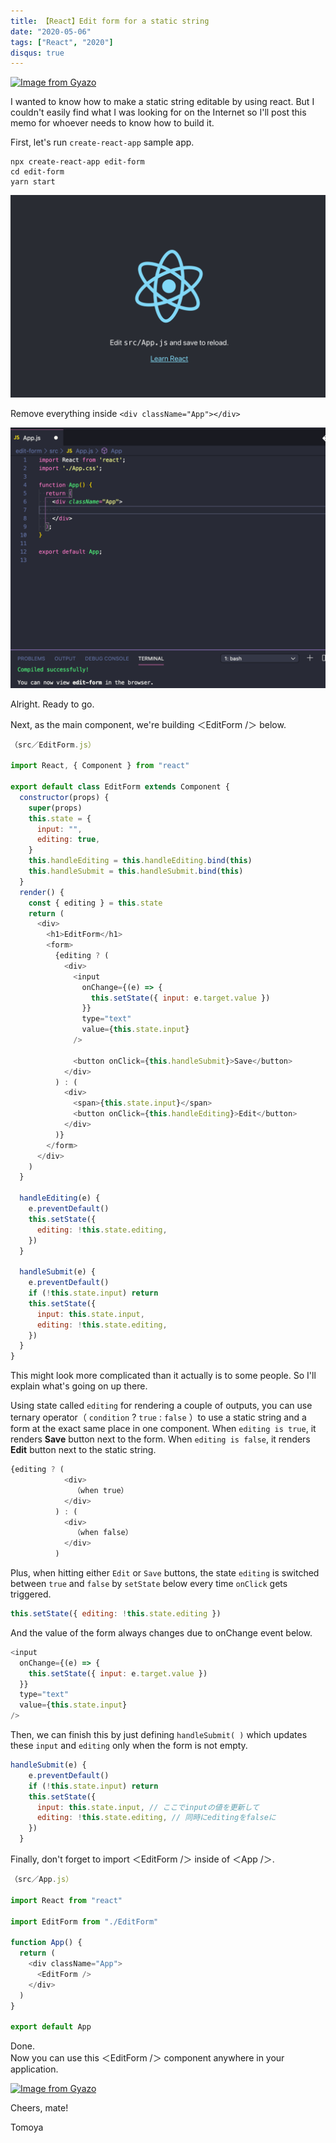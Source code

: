 ```yaml
---
title: 【React】Edit form for a static string
date: "2020-05-06"
tags: ["React", "2020"]
disqus: true
---
```



[![Image from Gyazo](https://i.gyazo.com/816e29f7ab89c608d09e3ddfd0883baf.gif)](https://gyazo.com/816e29f7ab89c608d09e3ddfd0883baf)

I wanted to know how to make a static string editable by using react. But I couldn't easily find what I was looking for on the Internet so I'll post this memo for whoever needs to know how to build it.

First, let's run `create-react-app` sample app.

```shell
npx create-react-app edit-form
cd edit-form
yarn start
```

![create-react-app-top-page](./create-react-app.jpg)

Remove everything inside `<div className="App"></div>`

![empty-app-js](./edit-pic1.png)

Alright. Ready to go.

Next, as the main component, we're building ＜EditForm /＞ below.


```js
（src／EditForm.js）

import React, { Component } from "react"

export default class EditForm extends Component {
  constructor(props) {
    super(props)
    this.state = {
      input: "",
      editing: true,
    }
    this.handleEditing = this.handleEditing.bind(this)
    this.handleSubmit = this.handleSubmit.bind(this)
  }
  render() {
    const { editing } = this.state
    return (
      <div>
        <h1>EditForm</h1>
        <form>
          {editing ? (
            <div>
              <input
                onChange={(e) => {
                  this.setState({ input: e.target.value })
                }}
                type="text"
                value={this.state.input}
              />

              <button onClick={this.handleSubmit}>Save</button>
            </div>
          ) : (
            <div>
              <span>{this.state.input}</span>
              <button onClick={this.handleEditing}>Edit</button>
            </div>
          )}
        </form>
      </div>
    )
  }

  handleEditing(e) {
    e.preventDefault()
    this.setState({
      editing: !this.state.editing,
    })
  }

  handleSubmit(e) {
    e.preventDefault()
    if (!this.state.input) return
    this.setState({
      input: this.state.input,
      editing: !this.state.editing,
    })
  }
}

```

This might look more complicated than it actually is to some people. So I'll explain what's going on up there.

Using state called `editing` for rendering a couple of outputs, you can use ternary operator（ `condition` ? `true` : `false` ）to use a static string and a form at the exact same place in one component. When `editing is true`, it renders **Save** button next to the form. When `editing is false`, it renders **Edit** button next to the static string.


```js
{editing ? (
            <div>
              （when true）
            </div>
          ) : (
            <div>
              （when false）
            </div>
          )
```

Plus, when hitting either `Edit` or `Save` buttons, the state `editing` is switched between `true` and `false` by `setState` below  every time `onClick` gets triggered.

```js
this.setState({ editing: !this.state.editing })
```

And the value of the form always changes due to onChange event below.

```js
<input
  onChange={(e) => {
    this.setState({ input: e.target.value })
  }}
  type="text"
  value={this.state.input}
/>
```

Then, we can finish this by just defining `handleSubmit( )` which updates these `input` and `editing` only when the form is not empty.

```js
handleSubmit(e) {
    e.preventDefault()
    if (!this.state.input) return
    this.setState({
      input: this.state.input, // ここでinputの値を更新して
      editing: !this.state.editing, // 同時にeditingをfalseに
    })
  }
```

Finally, don't forget to import ＜EditForm /＞ inside of ＜App /＞.


```js
（src／App.js）

import React from "react"

import EditForm from "./EditForm"

function App() {
  return (
    <div className="App">
      <EditForm />
    </div>
  )
}

export default App

```

Done.  
Now you can use this ＜EditForm /＞ component anywhere in your application.

[![Image from Gyazo](https://i.gyazo.com/816e29f7ab89c608d09e3ddfd0883baf.gif)](https://gyazo.com/816e29f7ab89c608d09e3ddfd0883baf)

Cheers, mate!

Tomoya